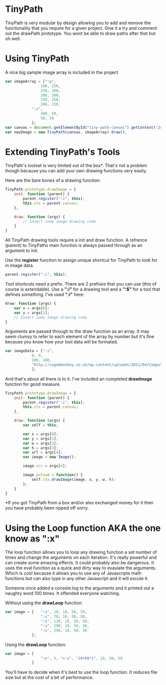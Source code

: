 TinyPath
========
TinyPath is very modular by design allowing you to add and remove the functionality that you require for a given project. Give it a try and comment out the drawPath prototype. You wont be able to draw paths after that but oh well.

Using TinyPath
==============
A nice big sample image array is included in the project
```javascript
var imageArray = [":p", 
    			100, 250, 
				250, 100,
				200, 300,
				150, 250,
				200, 220,
			":s",
    			400, 50,
				50, 50
            ];
var canvas = document.getElementById("tiny-path-canvas").getContext('2d');
var newImage = new TinyPath(canvas, imageArray).draw();
```

Extending TinyPath's Tools
=================
TinyPath's toolset is very limited out of the box*. That's not a problem though because you can add your own drawing functions very easily. 

Here are the bare bones of a drawing function:

```javascript
TinyPath.prototype.drawImage = {
    init: function (parent) {
		parent.register(":i", this);
		this.ctx = parent.canvas;
	},

	draw: function (args) {
        // Insert some image drawing code
	}
}
```
All TinyPath drawing tools require a init and draw function. A refrence (parent) to TinyPaths main function is always passed through as an argument to init.

Use the **register** function to assign unique shortcut for TinyPath to look for in image data. 

```javascript
parent.register(":i", this);
```

Tool shortcuts need a prefix. There are 2 prefixes that you can use (this of course is extendable). Use a **":i"** for a drawing tool and a **":$"** for a tool that defines something. I've used **":i"** here:

```javascript
draw: function (args) {
    var x = args[0];
    var y = args[1];
    // Insert some image drawing code
}
```

Arguments are passed through to the draw function as an array. It may seem clumsy to refer to each element of the array by number but it's fine because you know how your tool data will be formated.

```javascript
var imageData = [":i",
            0, 0,
        	100, 100,
	        "http://cagedmonkey.co.uk/wp-content/uploads/2011/04/ComputerMan.png"
            ];
```
And that's about all there is to it. I've included an completed **drawImage** function for good measure.

```javascript
TinyPath.prototype.drawImage = {
    init: function (parent) {
		parent.register(":i", this);
		this.ctx = parent.canvas;
	},

	draw: function (args) {
		var self = this;

		var x = args[0];
		var y = args[1];
		var w = args[2];
		var h = args[3];
		var url = args[4];
		var image = new Image();

		image.src = args[4];

		image.onload = function() {
			self.ctx.drawImage(image, x, y, w, h);
		};
	}
}
```
*If you got TinyPath from a box and/or also exchanged money for it then you have probably been ripped off sorry.

Using the Loop function AKA the one know as ":x"
=================
The loop function allows you to loop any drawing function a set number of times and change the arguments on each iteration. It's really powerful and can create some amazing effects. It could probably also be dangerous. It uses the eval function as a quick and dirty way to evaulate the arguments. Which is cool because it allows you to use any of Javascripts math functions but can also type in any other Javascript and it will excute it.

Someone once added a console.log to the arguments and it printed out a naughty word 100 times. It offended everyone watching.

Without using the **drawLoop** function:
```Javascript
var image = [	":s", 10, 10, 50, 50, 
				":s", 70, 10, 50, 50, 
				":s", 130, 10, 50, 50,
				":s", 190, 10, 50, 50,
				":s", 250, 10, 50, 50
			];
```

Using the **drawLoop** function:
```Javascript
var image = [	
				":x", 5, ">:s", "10+60*i", 10, 50, 50
			]
```
You'll have to decide when it's best to use the loop function. It reduces file size but at the cost of a bit of performance.